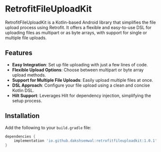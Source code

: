 # RetrofitFileUploadKit

RetrofitFileUploadKit is a Kotlin-based Android library that simplifies the file upload process using Retrofit. It offers a flexible and easy-to-use DSL for uploading files as multipart or as byte arrays, with support for single or multiple file uploads.

## Features

- **Easy Integration**: Set up file uploading with just a few lines of code.
- **Flexible Upload Options**: Choose between multipart or byte array upload methods.
- **Support for Multiple File Uploads**: Easily upload multiple files at once.
- **DSL Approach**: Configure your file upload using a clean and concise Kotlin DSL.
- **Hilt Support**: Leverages Hilt for dependency injection, simplifying the setup process.

## Installation

Add the following to your `build.gradle` file:

```groovy
dependencies {
    implementation 'io.github.dakshsemwal:retrofitfileuploadkit:1.0.1'
}
